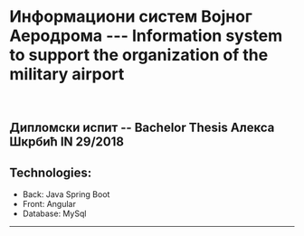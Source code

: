 # Информациони систем Војног Аеродрома --- Information system to support the organization of the military airport


<br>
<h2> Дипломски испит -- Bachelor Thesis 
    Алекса Шкрбић IN 29/2018 </h2>


<h2>Technologies:</h2>
<ul>
  <li>Back: Java Spring Boot</li>
  <li>Front: Angular</li>
  <li>Database: MySql </li>
  
</ul>

<hr>
